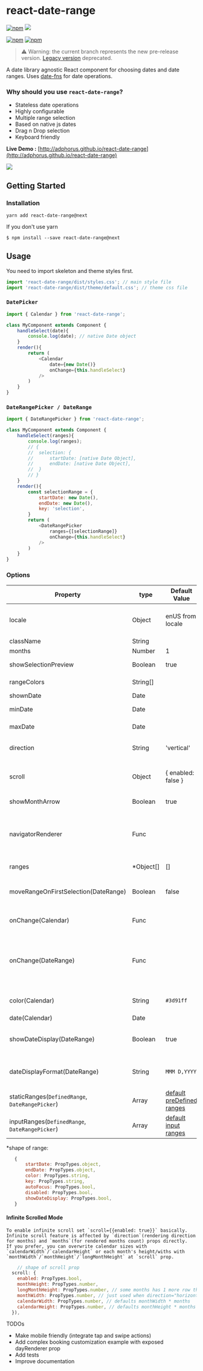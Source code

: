# react-date-range
[![npm](https://img.shields.io/npm/v/react-date-range.svg?style=flat-square)](https://www.npmjs.com/package/react-date-range)
![](https://img.shields.io/bithound/dependencies/github/adphorus/react-date-range.svg?style=flat-square)

[![npm](https://img.shields.io/npm/l/react-date-range.svg?style=flat-square)]()
[![npm](https://img.shields.io/npm/dm/localeval.svg?style=flat-square)](https://www.npmjs.com/package/react-date-range)

> ⚠️ Warning: the current branch represents the new pre-release version. [Legacy version](https://github.com/Adphorus/react-date-range/tree/v0) deprecated.

A date library agnostic React component for choosing dates and date ranges. Uses [date-fns](http://date-fns.org/) for date operations.

### Why should you use `react-date-range`?

- Stateless date operations
- Highly configurable
- Multiple range selection
- Based on native js dates
- Drag n Drop selection
- Keyboard friendly

**Live Demo :** [http://adphorus.github.io/react-date-range](http://adphorus.github.io/react-date-range)

![](https://raw.githubusercontent.com/Adphorus/react-date-range/master/demo/assets/ss.png)


## Getting Started
### Installation

```
yarn add react-date-range@next
```

If you don't use yarn
```
$ npm install --save react-date-range@next
```

## Usage

You need to import skeleton and theme styles first.

```javascript
import 'react-date-range/dist/styles.css'; // main style file
import 'react-date-range/dist/theme/default.css'; // theme css file
```

### `DatePicker`
```javascript
import { Calendar } from 'react-date-range';

class MyComponent extends Component {
	handleSelect(date){
		console.log(date); // native Date object
	}
	render(){
		return (
			<Calendar
				date={new Date()}
				onChange={this.handleSelect}
			/>
		)
	}
}

```

### `DateRangePicker / DateRange`
```javascript
import { DateRangePicker } from 'react-date-range';

class MyComponent extends Component {
	handleSelect(ranges){
		console.log(ranges);
		// {
		// 	selection: {
		// 		startDate: [native Date Object],
		// 		endDate: [native Date Object],
		// 	}
		// }
	}
	render(){
		const selectionRange = {
			startDate: new Date(),
			endDate: new Date(),
			key: 'selection',
		}
		return (
			<DateRangePicker
				ranges={[selectionRange]}
				onChange={this.handleSelect}
			/>
		)
	}
}

```

### Options

Property                             | type      | Default Value    | Desctiption
-------------------------------------|-----------|------------------|-----------------------------------------------------------------
locale                               | Object    | enUS from locale | you can view full list from [here](https://github.com/Adphorus/react-date-range/tree/next/src/locale/index.js). Locales directly exported from [`date-fns/locales`](https://date-fns.org/v2.0.0-alpha.7/docs/I18n#supported-languages).
className                            | String    |                  | wrapper classname
months                               | Number    | 1                | rendered month count
showSelectionPreview                 | Boolean   | true             | show preview on focused/hovered dates
rangeColors                          | String[]  |                  | defines color for selection preview.
shownDate                            | Date      |                  | initial focus date
minDate                              | Date      |                  | defines minimum date. Disabled earlier dates
maxDate                              | Date      |                  | defines maximum date. Disabled later dates
direction                            | String    | 'vertical'       | direction of calendar months. can be `vertical` or `horizontal`
scroll                       				 | Object    | { enabled: false }| infinite scroll behaviour configuration. Checkout [Infinite Scroll](#infinite-scrolled-mode) section 
showMonthArrow                       | Boolean   | true             | show/hide month arrow button
navigatorRenderer                    | Func      |                  | renderer for focused date navigation area. fn(currentFocusedDate: Date, changeShownDate: func, props: object)
ranges                               | *Object[] | []               | Defines ranges. array of range object
moveRangeOnFirstSelection(DateRange) | Boolean   | false            | move range on startDate selection. Otherwise endDate will replace with startDate.
onChange(Calendar)                   | Func      |                  | callback function for date changes. fn(date: Date)
onChange(DateRange)                  | Func      |                  | callback function for range changes. fn(changes). changes contains changed ranges with new `startDate`/`endDate` properties.
color(Calendar)                      | String    | `#3d91ff`        | defines color for selected date in Calendar
date(Calendar)                       | Date      |                  | date value for Calendar
showDateDisplay(DateRange)           | Boolean   | true             | show/hide selection display row. Uses `dateDisplayFormat` for formatter
dateDisplayFormat(DateRange)         | String    | `MMM D,YYYY`     | selected range preview formatter. checkout [date-fns's format option](https://date-fns.org/v2.0.0-alpha.7/docs/format)
staticRanges(`DefinedRange`, `DateRangePicker`) | Array   | [default preDefined ranges](https://github.com/Adphorus/react-date-range/blob/master/src/defaultRanges.js)             | -
inputRanges(`DefinedRange`, `DateRangePicker`) | Array   | [default input ranges](https://github.com/Adphorus/react-date-range/blob/master/src/defaultRanges.js)             | -


 *shape of range:
 ```js
	{
		startDate: PropTypes.object,
		endDate: PropTypes.object,
		color: PropTypes.string,
		key: PropTypes.string,
		autoFocus: PropTypes.bool,
		disabled: PropTypes.bool,
		showDateDisplay: PropTypes.bool,
	}
```

#### Infinite Scrolled Mode

	To enable infinite scroll set `scroll={{enabled: true}}` basically. Infinite scroll feature is affected by `direction`(rendering direction for months) and `months`(for rendered months count) props directly.
	If you prefer, you can overwrite calendar sizes with `calendarWidth`/`calendarHeight` or each month's height/withs with `monthWidth`/`monthHeight`/`longMonthHeight` at `scroll` prop.

```js
	// shape of scroll prop
  scroll: {
    enabled: PropTypes.bool, 
    monthHeight: PropTypes.number,
    longMonthHeight: PropTypes.number, // some months has 1 more row than others
    monthWidth: PropTypes.number, // just used when direction="horizontal"
    calendarWidth: PropTypes.number, // defaults monthWidth * months
    calendarHeight: PropTypes.number, // defaults monthHeight * months
  }),
```


TODOs

- Make mobile friendly (integrate tap and swipe actions)
- Add complex booking customization example with exposed dayRenderer prop
- Add tests
- Improve documentation

